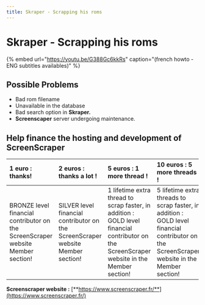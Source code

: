 ```yaml
---
title: Skraper - Scrapping his roms
---
```


# Skraper - Scrapping his roms

{% embed url="https://youtu.be/G388Gc6kkRs" caption="\(french howto - ENG subtitles availables\)" %}

## Possible Problems

* Bad rom filename
* Unavailable in the database
* Bad search option in **Skraper.**
* **Screenscaper** server undergoing maintenance.

## Help finance the hosting and development of ScreenScraper

| 1 euro : thanks! | 2 euros : thanks a lot ! | 5 euros : 1 more thread ! | 10 euros : 5 more threads ! |
| :--- | :--- | :--- | :--- |
| BRONZE level financial contributor on the ScreenScraper website Member section! | SILVER level financial contributor on the ScreenScraper website Member section! | 1 lifetime extra thread to scrap faster, in addition : GOLD level financial contributor on the ScreenScraper website in the Member section! | 5 lifetime extra threads to scrap faster, in addition : GOLD level financial contributor on the ScreenScraper website in the Member section! |

**Screenscraper website :** [**https://www.screenscraper.fr/**](https://www.screenscraper.fr/)

